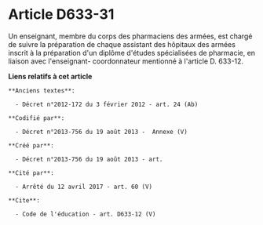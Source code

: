 # Article D633-31

Un enseignant, membre du corps des pharmaciens des armées, est chargé de suivre la préparation de chaque assistant des
hôpitaux des armées inscrit à la préparation d'un diplôme d'études spécialisées de pharmacie, en liaison avec l'enseignant-
coordonnateur mentionné à l'article D. 633-12.

**Liens relatifs à cet article**

	**Anciens textes**:

	  - Décret n°2012-172 du 3 février 2012 - art. 24 (Ab)

	**Codifié par**:

	  - Décret n°2013-756 du 19 août 2013 -  Annexe (V)

	**Créé par**:

	  - Décret n°2013-756 du 19 août 2013 - art.

	**Cité par**:

	  - Arrêté du 12 avril 2017 - art. 60 (V)

	**Cite**:

	  - Code de l'éducation - art. D633-12 (V)
